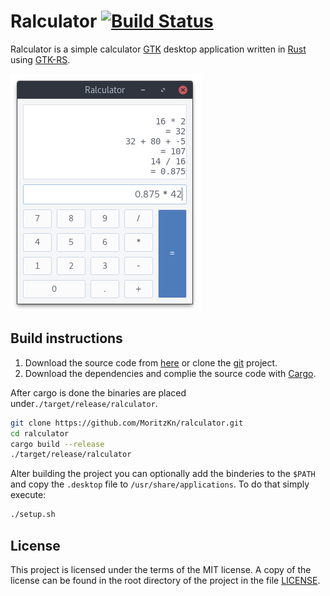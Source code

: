 # Ralculator [![Build Status](https://travis-ci.org/MoritzKn/ralculator.svg?branch=master)](https://travis-ci.org/MoritzKn/ralculator)

Ralculator is a simple calculator [GTK](http://www.gtk.org/) desktop application
written in [Rust](https://www.rust-lang.org/) using [GTK-RS](http://gtk-rs.org/).

![a screenshot showing the calculator application](doc/img/screenshot.png)

## Build instructions
1. Download the source code from [here](https://github.com/MoritzKn/ralculator/releases)
   or clone the [git](https://git-scm.com/) project.
2. Download the dependencies and complie the source code with
   [Cargo](https://crates.io/install).

After cargo is done the binaries are placed under`./target/release/ralculator`.

```sh
git clone https://github.com/MoritzKn/ralculator.git
cd ralculator
cargo build --release
./target/release/ralculator
```

Alter building the project you can optionally add the binderies to the `$PATH` and
copy the `.desktop` file to `/usr/share/applications`. To do that simply execute:
```sh
./setup.sh
```

## License
This project is licensed under the terms of the MIT license.
A copy of the license can be found in the root directory of
the project in the file [LICENSE](./LICENSE).
